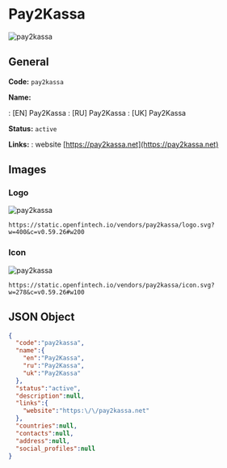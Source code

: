 
# Pay2Kassa 
![pay2kassa](https://static.openfintech.io/vendors/pay2kassa/logo.svg?w=400&c=v0.59.26#w200)  

## General 
 
**Code:** `pay2kassa` 
 
**Name:** 
 
:	[EN] Pay2Kassa 
:	[RU] Pay2Kassa 
:	[UK] Pay2Kassa 
 
**Status:** `active` 
 
**Links:** 
: website [https://pay2kassa.net](https://pay2kassa.net) 
 

## Images 

### Logo 
 
![pay2kassa](https://static.openfintech.io/vendors/pay2kassa/logo.svg?w=400&c=v0.59.26#w200)  

```
https://static.openfintech.io/vendors/pay2kassa/logo.svg?w=400&c=v0.59.26#w200
```  

### Icon 
 
![pay2kassa](https://static.openfintech.io/vendors/pay2kassa/icon.svg?w=278&c=v0.59.26#w100)  

```
https://static.openfintech.io/vendors/pay2kassa/icon.svg?w=278&c=v0.59.26#w100
```  

## JSON Object 

```json
{
  "code":"pay2kassa",
  "name":{
    "en":"Pay2Kassa",
    "ru":"Pay2Kassa",
    "uk":"Pay2Kassa"
  },
  "status":"active",
  "description":null,
  "links":{
    "website":"https:\/\/pay2kassa.net"
  },
  "countries":null,
  "contacts":null,
  "address":null,
  "social_profiles":null
}
```  
